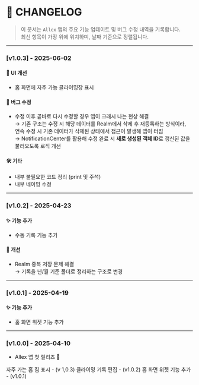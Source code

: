 
# 📌 CHANGELOG

> 이 문서는 `Allex` 앱의 주요 기능 업데이트 및 버그 수정 내역을 기록합니다.  
> 최신 항목이 가장 위에 위치하며, 날짜 기준으로 정렬됩니다.

---

### [v1.0.3] - 2025-06-02

#### 🎨 UI 개선
- 홈 화면에 자주 가능 클라이밍장 표시

#### 🐞 버그 수정
- 수정 이후 곧바로 다시 수정할 경우 앱이 크래시 나는 현상 해결  
  → 기존 구조는 수정 시 해당 데이터를 Realm에서 삭제 후 재등록하는 방식이라,  
  연속 수정 시 기존 데이터가 삭제된 상태에서 접근이 발생해 앱이 터짐  
  → NotificationCenter를 활용해 수정 완료 시 **새로 생성된 객체 ID**로 갱신된 값을 불러오도록 로직 개선
 
#### 🛠 기타
- 내부 불필요한 코드 정리 (print 및 주석)
- 내부 네이밍 수정

---

### [v1.0.2] - 2025-04-23

#### ✨ 기능 추가
- 수동 기록 기능 추가

#### 🔄 개선
- Realm 중복 저장 문제 해결  
  → 기록을 년/월 기준 폴더로 정리하는 구조로 변경

---

### [v1.0.1] - 2025-04-19

#### ✨ 기능 추가
- 홈 화면 위젯 기능 추가

---

### [v1.0.0] - 2025-04-10

- Allex 앱 첫 릴리즈 🎉  

자주 가는 홈 짐 표시 - (v 1,0.3)
클라이밍 기록 편집 - (v1.0.2)
홈 화면 위젯 기능 추가 - (v1.0.1)

